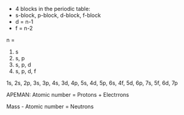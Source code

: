 - 4 blocks in the periodic table:
- s-block, p-block, d-block, f-block
- d = n-1
- f = n-2

n = 
1. s
2. s, p
3. s, p, d
4. s, p, d, f

1s, 2s, 2p, 3s, 3p, 4s, 3d, 4p, 5s, 4d, 5p, 6s, 4f, 5d, 6p, 7s, 5f, 6d, 7p

APEMAN:
Atomic number =
Protons +
Electrrons

Mass -
Atomic number = 
Neutrons
<!--stackedit_data:
eyJoaXN0b3J5IjpbNzc4NjYzNzIzLDc2ODI4OTA4MSwtODA5OD
U1MjY3LC01OTczNTA0NzQsNDkxNzQzMjNdfQ==
-->